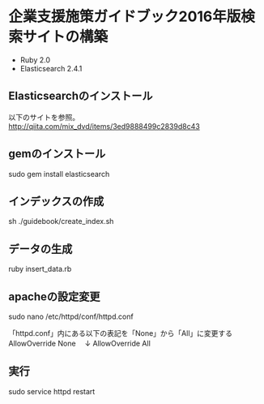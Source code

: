 # 企業支援施策ガイドブック2016年版検索サイトの構築

- Ruby 2.0
- Elasticsearch 2.4.1

## Elasticsearchのインストール

以下のサイトを参照。
http://qiita.com/mix_dvd/items/3ed9888499c2839d8c43

## gemのインストール

sudo gem install elasticsearch

## インデックスの作成

sh ./guidebook/create_index.sh

## データの生成

ruby insert_data.rb

## apacheの設定変更

sudo nano /etc/httpd/conf/httpd.conf

「httpd.conf」内にある以下の表記を「None」から「All」に変更する
AllowOverride None
　↓
AllowOverride All

## 実行

sudo service httpd restart
